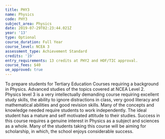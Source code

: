 ```yaml
---
title: PHY3
name: Physics
code: PHY3
subject_area: Physics
date: 2019-07-29T02:23:44.021Z
year: '13'
type: Optional
course_duration: Full Year
course_level: NCEA 3
assessment_type: Achievement Standard
credits: '19'
entry_requirements: 13 credits at PHY2 and HOF/TIC approval.
course_fees: $40
ue_approved: true
---
```

To prepare students for Tertiary Education Courses requiring a background in Physics. Advanced studies of the topics covered at NCEA Level 2. Physics level 3 is a very intellectually demanding course requiring excellent study skills, the ability to ignore distractions in class, very good literacy and mathematical abilities and good revision skills. Many of the concepts and knowledge needed require students to work independently. The ideal student has a mature and self motivated attitude to their studies. Success in this course requires a genuine interest in Physics as a subject and sciences as a whole. Many of the students taking this course will be aiming for scholarship, in which, the school enjoys considerable success.
